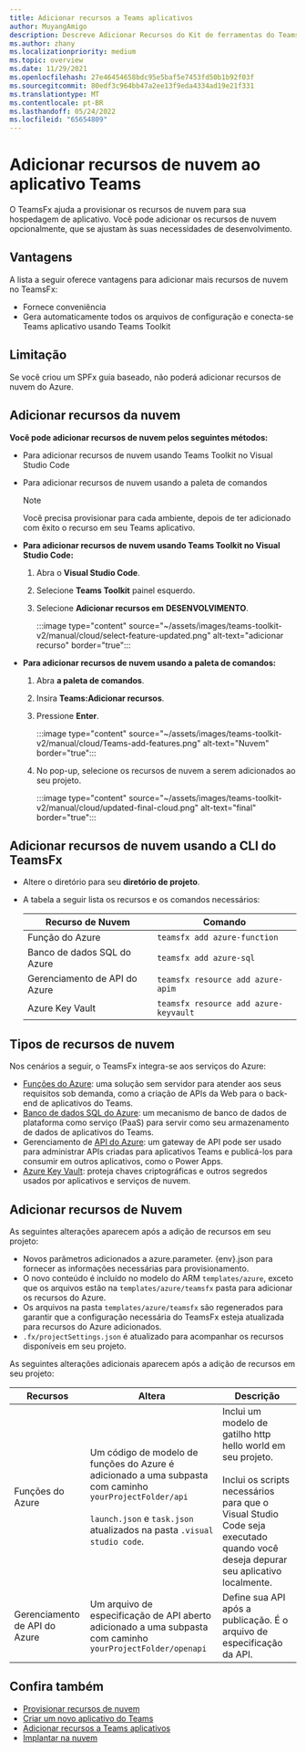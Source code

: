 ```yaml
---
title: Adicionar recursos a Teams aplicativos
author: MuyangAmigo
description: Descreve Adicionar Recursos do Kit de ferramentas do Teams
ms.author: zhany
ms.localizationpriority: medium
ms.topic: overview
ms.date: 11/29/2021
ms.openlocfilehash: 27e46454658bdc95e5baf5e7453fd50b1b92f03f
ms.sourcegitcommit: 80edf3c964bb47a2ee13f9eda4334ad19e21f331
ms.translationtype: MT
ms.contentlocale: pt-BR
ms.lasthandoff: 05/24/2022
ms.locfileid: "65654809"
---
```

# <a name="add-cloud-resources-to-teams-app"></a>Adicionar recursos de nuvem ao aplicativo Teams

O TeamsFx ajuda a provisionar os recursos de nuvem para sua hospedagem de aplicativo. Você pode adicionar os recursos de nuvem opcionalmente, que se ajustam às suas necessidades de desenvolvimento.

## <a name="advantages"></a>Vantagens

A lista a seguir oferece vantagens para adicionar mais recursos de nuvem no TeamsFx:

* Fornece conveniência
* Gera automaticamente todos os arquivos de configuração e conecta-se Teams aplicativo usando Teams Toolkit

## <a name="limitation"></a>Limitação

Se você criou um SPFx guia baseado, não poderá adicionar recursos de nuvem do Azure.

## <a name="add-cloud-resources"></a>Adicionar recursos da nuvem

**Você pode adicionar recursos de nuvem pelos seguintes métodos:**

* Para adicionar recursos de nuvem usando Teams Toolkit no Visual Studio Code
* Para adicionar recursos de nuvem usando a paleta de comandos

  > [!NOTE]
  > Você precisa provisionar para cada ambiente, depois de ter adicionado com êxito o recurso em seu Teams aplicativo.
  
* **Para adicionar recursos de nuvem usando Teams Toolkit no Visual Studio Code:**

   1. Abra o **Visual Studio Code**.
   1. Selecione **Teams Toolkit** painel esquerdo.
   1. Selecione **Adicionar recursos em** **DESENVOLVIMENTO**.

        :::image type="content" source="~/assets/images/teams-toolkit-v2/manual/cloud/select-feature-updated.png" alt-text="adicionar recurso" border="true":::

* **Para adicionar recursos de nuvem usando a paleta de comandos:**

   1. Abra **a paleta de comandos**.
   1. Insira **Teams:Adicionar recursos**.
   1. Pressione **Enter**.

        :::image type="content" source="~/assets/images/teams-toolkit-v2/manual/cloud/Teams-add-features.png" alt-text="Nuvem" border="true":::

   1. No pop-up, selecione os recursos de nuvem a serem adicionados ao seu projeto.

        :::image type="content" source="~/assets/images/teams-toolkit-v2/manual/cloud/updated-final-cloud.png" alt-text="final" border="true":::

## <a name="add-cloud-resources-using-teamsfx-cli"></a>Adicionar recursos de nuvem usando a CLI do TeamsFx

* Altere o diretório para seu **diretório de projeto**.
* A tabela a seguir lista os recursos e os comandos necessários:

  |Recurso de Nuvem|Comando|
  |---------------|----------|
  | Função do Azure|`teamsfx add azure-function`|
  | Banco de dados SQL do Azure|`teamsfx add azure-sql`|
  | Gerenciamento de API do Azure|`teamsfx resource add azure-apim`|
  | Azure Key Vault|`teamsfx resource add azure-keyvault`|

## <a name="types-of-cloud-resources"></a>Tipos de recursos de nuvem

Nos cenários a seguir, o TeamsFx integra-se aos serviços do Azure:

- [Funções do Azure](/azure/azure-functions/functions-overview): uma solução sem servidor para atender aos seus requisitos sob demanda, como a criação de APIs da Web para o back-end de aplicativos do Teams.
- [Banco de dados SQL do Azure](/azure/azure-sql/database/sql-database-paas-overview): um mecanismo de banco de dados de plataforma como serviço (PaaS) para servir como seu armazenamento de dados de aplicativos do Teams.
- Gerenciamento de [API do Azure](deploy.md): um gateway de API pode ser usado para administrar APIs criadas para aplicativos Teams e publicá-los para consumir em outros aplicativos, como o Power Apps.
- [Azure Key Vault](/azure/key-vault/general/overview): proteja chaves criptográficas e outros segredos usados ​​por aplicativos e serviços de nuvem.

## <a name="add-cloud-resources"></a>Adicionar recursos de Nuvem

As seguintes alterações aparecem após a adição de recursos em seu projeto:

- Novos parâmetros adicionados a azure.parameter. {env}.json para fornecer as informações necessárias para provisionamento.
- O novo conteúdo é incluído no modelo do ARM `templates/azure`, exceto que os arquivos estão na `templates/azure/teamsfx` pasta para adicionar os recursos do Azure.
- Os arquivos na pasta `templates/azure/teamsfx` são regenerados para garantir que a configuração necessária do TeamsFx esteja atualizada para recursos do Azure adicionados.
- `.fx/projectSettings.json` é atualizado para acompanhar os recursos disponíveis em seu projeto.

As seguintes alterações adicionais aparecem após a adição de recursos em seu projeto:

|Recursos|Altera|Descrição|
|---------------|---------------|-----------------------------|
|Funções do Azure|Um código de modelo de funções do Azure é adicionado a uma subpasta com caminho `yourProjectFolder/api`</br></br>`launch.json` e `task.json` atualizados na pasta `.visual studio code`.| Inclui um modelo de gatilho http hello world em seu projeto.</br></br> Inclui os scripts necessários para que o Visual Studio Code seja executado quando você deseja depurar seu aplicativo localmente.|
|Gerenciamento de API do Azure|Um arquivo de especificação de API aberto adicionado a uma subpasta com caminho `yourProjectFolder/openapi`|Define sua API após a publicação. É o arquivo de especificação da API.|

## <a name="see-also"></a>Confira também

* [Provisionar recursos de nuvem](provision.md)
* [Criar um novo aplicativo do Teams](create-new-project.md)
* [Adicionar recursos a Teams aplicativos](add-capability.md)
* [Implantar na nuvem](deploy.md)